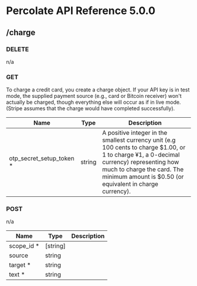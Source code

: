 # Percolate API Reference 5.0.0

## /charge

### DELETE

n/a

### GET

To charge a credit card, you create a charge object. If your API key is in test mode, the supplied payment source (e.g., card or Bitcoin receiver) won&#x27;t actually be charged, though everything else will occur as if in live mode. (Stripe assumes that the charge would have completed successfully).

| Name | Type | Description
|-|-|-
| otp_secret_setup_token * | string  | A positive integer in the smallest currency unit (e.g 100 cents to charge $1.00, or 1 to charge ¥1, a 0-decimal currency) representing how much to charge the card. The minimum amount is $0.50 (or equivalent in charge currency).

### POST

n/a

| Name | Type | Description
|-|-|-
| scope_id * | [string]  | 
| source  | string  | 
| target * | string  | 
| text * | string  | 
